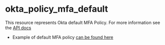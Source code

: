 # okta_policy_mfa_default

This resource represents Okta default MFA Policy. For more information see
the [API docs](https://developer.okta.com/docs/api/resources/policy)

- Example of default MFA policy [can be found here](./basic.tf)
